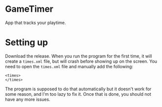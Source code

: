 # GameTimer
App that tracks your playtime.

# Setting up
Download the release. When you run the program for the first time, it will create a ```times.xml``` file, but will crash before showing up on the screen. You need to open the ```times.xml``` file and manually add the following:
```
<times>
</times>
```
The program is supposed to do that automatically but it doesn't work for some reason, and I'm too lazy to fix it. Once that is done, you should not have any more issues.

